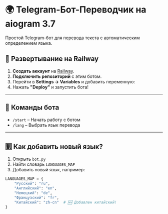 # 🌍 Telegram-Бот-Переводчик на aiogram 3.7  
Простой Telegram-бот для перевода текста с автоматическим определением языка.  

## 🚀 **Развертывание на Railway**  
1. **Создать аккаунт** на [Railway](https://railway.app/).  
2. **Подключить репозиторий** с этим ботом.  
3. Перейти в **Settings → Variables** и добавить переменную:  
4. Нажать **"Deploy"** и запустить бота!  

---

## 🔹 **Команды бота**  
- `/start` – Начать работу с ботом  
- `/lang` – Выбрать язык перевода  

---

## 🈹 **Как добавить новый язык?**  
1. Открыть `bot.py`  
2. Найти словарь `LANGUAGES_MAP`  
3. Добавить новый язык, например:  
```python
LANGUAGES_MAP = {
    "Русский": "ru",
    "Английский": "en",
    "Немецкий": "de",
    "Французский": "fr",
    "Китайский": "zh-cn"  # 🆕 Добавлен китайский!
}
